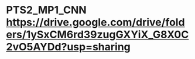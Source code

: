 # PTS2_MP1_CNN https://drive.google.com/drive/folders/1ySxCM6rd39zugGXYiX_G8X0C2vO5AYDd?usp=sharing
